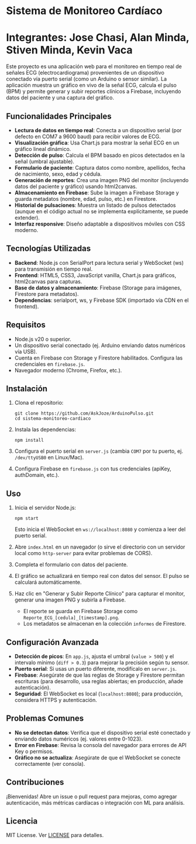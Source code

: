 # Sistema de Monitoreo Cardíaco
# Integrantes: Jose Chasi, Alan Minda, Stiven Minda, Kevin Vaca

Este proyecto es una aplicación web para el monitoreo en tiempo real de señales ECG (electrocardiograma) provenientes de un dispositivo conectado vía puerto serial (como un Arduino o sensor similar). La aplicación muestra un gráfico en vivo de la señal ECG, calcula el pulso (BPM) y permite generar y subir reportes clínicos a Firebase, incluyendo datos del paciente y una captura del gráfico.

## Funcionalidades Principales

- **Lectura de datos en tiempo real**: Conecta a un dispositivo serial (por defecto en COM7 a 9600 baud) para recibir valores de ECG.
- **Visualización gráfica**: Usa Chart.js para mostrar la señal ECG en un gráfico lineal dinámico.
- **Detección de pulso**: Calcula el BPM basado en picos detectados en la señal (umbral ajustable).
- **Formulario de paciente**: Captura datos como nombre, apellidos, fecha de nacimiento, sexo, edad y cédula.
- **Generación de reportes**: Crea una imagen PNG del monitor (incluyendo datos del paciente y gráfico) usando html2canvas.
- **Almacenamiento en Firebase**: Sube la imagen a Firebase Storage y guarda metadatos (nombre, edad, pulso, etc.) en Firestore.
- **Historial de pulsaciones**: Muestra un listado de pulsos detectados (aunque en el código actual no se implementa explícitamente, se puede extender).
- **Interfaz responsive**: Diseño adaptable a dispositivos móviles con CSS moderno.

## Tecnologías Utilizadas

- **Backend**: Node.js con SerialPort para lectura serial y WebSocket (ws) para transmisión en tiempo real.
- **Frontend**: HTML5, CSS3, JavaScript vanilla, Chart.js para gráficos, html2canvas para capturas.
- **Base de datos y almacenamiento**: Firebase (Storage para imágenes, Firestore para metadatos).
- **Dependencias**: serialport, ws, y Firebase SDK (importado vía CDN en el frontend).

## Requisitos

- Node.js v20 o superior.
- Un dispositivo serial conectado (ej. Arduino enviando datos numéricos vía USB).
- Cuenta en Firebase con Storage y Firestore habilitados. Configura las credenciales en `firebase.js`.
- Navegador moderno (Chrome, Firefox, etc.).

## Instalación

1. Clona el repositorio:
   ```
   git clone https://github.com/AskJoze/ArduinoPulso.git
   cd sistema-monitoreo-cardiaco
   ```

2. Instala las dependencias:
   ```
   npm install
   ```

3. Configura el puerto serial en `server.js` (cambia `COM7` por tu puerto, ej. `/dev/ttyUSB0` en Linux/Mac).
   
4. Configura Firebase en `firebase.js` con tus credenciales (apiKey, authDomain, etc.).

## Uso

1. Inicia el servidor Node.js:
   ```
   npm start
   ```
   Esto inicia el WebSocket en `ws://localhost:8080` y comienza a leer del puerto serial.

2. Abre `index.html` en un navegador (o sirve el directorio con un servidor local como `http-server` para evitar problemas de CORS).

3. Completa el formulario con datos del paciente.

4. El gráfico se actualizará en tiempo real con datos del sensor. El pulso se calculará automáticamente.

5. Haz clic en "Generar y Subir Reporte Clínico" para capturar el monitor, generar una imagen PNG y subirla a Firebase.

   - El reporte se guarda en Firebase Storage como `Reporte_ECG_[cedula]_[timestamp].png`.
   - Los metadatos se almacenan en la colección `informes` de Firestore.

## Configuración Avanzada

- **Detección de picos**: En `app.js`, ajusta el umbral (`value > 500`) y el intervalo mínimo (`diff > 0.3`) para mejorar la precisión según tu sensor.
- **Puerto serial**: Si usas un puerto diferente, modifícalo en `server.js`.
- **Firebase**: Asegúrate de que las reglas de Storage y Firestore permitan escrituras (para desarrollo, usa reglas abiertas; en producción, añade autenticación).
- **Seguridad**: El WebSocket es local (`localhost:8080`); para producción, considera HTTPS y autenticación.

## Problemas Comunes

- **No se detectan datos**: Verifica que el dispositivo serial esté conectado y enviando datos numéricos (ej. valores entre 0-1023).
- **Error en Firebase**: Revisa la consola del navegador para errores de API Key o permisos.
- **Gráfico no se actualiza**: Asegúrate de que el WebSocket se conecte correctamente (ver consola).

## Contribuciones

¡Bienvenidas! Abre un issue o pull request para mejoras, como agregar autenticación, más métricas cardíacas o integración con ML para análisis.

## Licencia

MIT License. Ver [LICENSE](LICENSE) para detalles.
